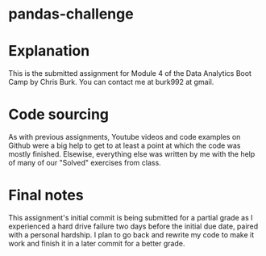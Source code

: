 # pandas-challenge
 

# Explanation

This is the submitted assignment for Module 4 of the Data Analytics Boot Camp by Chris Burk.
You can contact me at burk992 at gmail.  

# Code sourcing

As with previous assignments, Youtube videos and code examples on Github were a big help to get to at least a point at which the code was mostly finished. Elsewise, everything else was written by me with the help of many of our "Solved" exercises from class. 

# Final notes

This assignment's initial commit is being submitted for a partial grade as I experienced a hard drive failure two days before the initial due date, paired with a personal hardship. I plan to go back and rewrite my code to make it work and finish it in a later commit for a better grade.